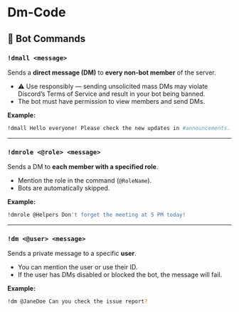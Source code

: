 # Dm-Code

## 📖 Bot Commands

### `!dmall <message>`

Sends a **direct message (DM)** to **every non-bot member** of the server.

* ⚠️ Use responsibly — sending unsolicited mass DMs may violate Discord’s Terms of Service and result in your bot being banned.
* The bot must have permission to view members and send DMs.

**Example:**

```bash
!dmall Hello everyone! Please check the new updates in #announcements.
```

---

### `!dmrole <@role> <message>`

Sends a DM to **each member with a specified role**.

* Mention the role in the command (`@RoleName`).
* Bots are automatically skipped.

**Example:**

```bash
!dmrole @Helpers Don't forget the meeting at 5 PM today!
```

---

### `!dm <@user> <message>`

Sends a private message to a specific **user**.

* You can mention the user or use their ID.
* If the user has DMs disabled or blocked the bot, the message will fail.

**Example:**

```bash
!dm @JaneDoe Can you check the issue report?
```

